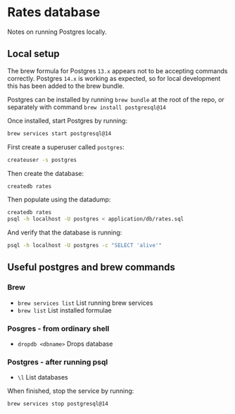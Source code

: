 # Rates database

Notes on running Postgres locally.

## Local setup
The brew formula for Postgres `13.x` appears not to be accepting commands correctly. Postgres `14.x` is working as expected, so for local development this has been added to the brew bundle.

Postgres can be installed by running `brew bundle` at the root of the repo, or separately with command `brew install postgresql@14`

Once installed, start Postgres by running:

```bash
brew services start postgresql@14
```

First create a superuser called `postgres`:

```bash
createuser -s postgres
```

Then create the database:

```bash
createdb rates
```

Then populate using the datadump:

```bash
createdb rates
psql -h localhost -U postgres < application/db/rates.sql
```

And verify that the database is running:

```bash
psql -h localhost -U postgres -c "SELECT 'alive'"
```

## Useful postgres and brew commands 

### Brew
- `brew services list` List running brew services
- `brew list` List installed formulae

### Posgres - from ordinary shell
- `dropdb <dbname>` Drops database

### Postgres - after running psql
- `\l` List databases

When finished, stop the service by running:

```bash
brew services stop postgresql@14
```